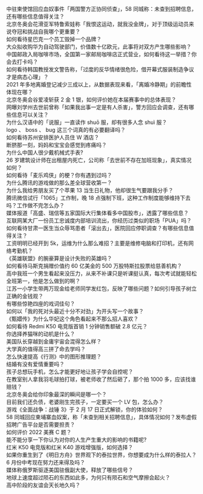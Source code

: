 中驻柬使馆回应血奴事件「两国警方正协同侦查」，58 同城称：未查到招聘信息，还有哪些信息值得关注？  
北京冬奥会花滑亚军特鲁索娃称「我恨这运动，就我没金牌」，对于顶级运动员来说夺冠和挑战自我哪个更重要？  
如何看待星巴克一个员工毁掉一个品牌？  
大众拟收购华为自动驾驶部门，价值数十亿欧元，此事将对双方产生哪些影响？  
中国邮政入局咖啡市场，全国第一家邮局咖啡店正式营业，如何看待这一举措？你会去打卡吗？  
如何看待韩国教授发文警告称，「过度的反华情绪很危险，借开幕式服装制造争议才是病态心理」？  
2021 年多地离婚登记减少三成以上，从数据表现来看，「离婚冷静期」的前瞻性体现在哪？  
北京冬奥会谷爱凌斩获 2 金 1 银，如何评价她在本届赛事中的总体表现？  
网曝刘学州去世前曾称「如果我出事一定是有人杀害」，警方回应会调查，还有哪些信息可以关注？  
为什么汉语中的「说服」一直读作 shuō 服，却有很多人念 shuì 服？  
logo 、 boss 、 bug 这三个词真的有必要翻译吗？  
如何看待苏州安排医护人员住 W 酒店？  
断脐那一刻，妈妈和宝宝会感觉到疼痛吗？  
为什么中国人很少戴机械式手表?  
26 岁建筑设计师在出租屋内死亡，公司称「去世前不存在加班现象」，真实情况如何？  
如何看待「麦乐鸡侠」的梗？你有遇到过吗？  
为什么腾讯的游戏做的那么差全球营收第一？  
为什么我给男朋友买了个苹果 13 当生日礼物，他却很生气要跟我分手？  
腾讯微信试行「1065」工作制，晚 18 点强制下班，这种工作制度能够维持下去吗？工作做不完怎么办？  
媒体报道「高盛、瑞信等五家国际大行集体看多中国股市」，透露了哪些信息？  
互联网某大厂一份员工忠诚度内部培训流出，你经历过类似的职场「PUA」吗？  
如何看待甘肃一医生当众辱骂患者「滚出去」，医院回应停职调查？有哪些信息值得关注？  
工资明明已经开到 5k，运维为什么那么难招？主要是维修电脑和打印机，还有网络考勤机？  
《英雄联盟》的腕豪算是设计失败的英雄吗？  
如何看待马斯克捐赠价值约 60 亿美金的 500 万股特斯拉股票给慈善机构？  
高中我班一个男生看起来没压力，从来不补课只是听课挺认真，每次考试就能轻松全班第一，他是怎么做到的啊？  
江苏一小学生带两万现金给老师同学发红包，反映了哪些问题？如何引导孩子树立正确的金钱观？  
有哪些惊艳四座的戏词佳句？  
如何以「我的死对头最近十分不对劲」为开头写一个故事？  
《甄嬛传》为什么华妃这个角色看起来不那么招人喜欢？  
如何看待 Redmi K50 电竞版首销 1 分钟销售额破 2.8 亿元？  
你选择养猫咪的动机是什么？  
美国队长穿越到金庸宇宙会混得怎么样？  
大学真的值得高三拼了命去学吗？  
怎么快速提高《行测》中的图形推理题？  
结婚有没有爱情重要吗？  
孩子总想玩手机，怎么才能更好地让孩子学会自控呢？  
在教室别人拿我羽毛球拍打球，被老师收了然后砸了，那个拍 1000 多，应该找谁赔钱？  
北京冬奥会给你印象最深的瞬间是哪一个？  
目前我们还负债，老婆刚生完孩子，一定要买一个 LV 包，怎么办？  
游戏《全面战争：战锤 3》于 2 月 17 日正式解锁，你的体验如何？  
58 同城回应柬埔寨血奴案，称「未查到相关招聘信息」，具体情况如何？发布虚假招聘广告平台是否需要担责？  
如何评价 2022 美赛 C 题？  
能不能分享一下你认为对你的人生产生重大的影响的书籍呢?  
红米 K50 电竞版和红米 K40 游戏增强版，如何选择？  
如果你重生到了《明日方舟》世界观下的泰拉世界，你想要成为什么样的泰拉人？  
6 月份中考现在努力还来得及吗？  
媒体称俄罗斯驱逐美国驻俄副大使，释放了哪些信号？  
地球上速度超过陨石的东西如此多，为何只有陨石和空气摩擦会起火？  
高中阶段的友谊会天长地久吗？  
